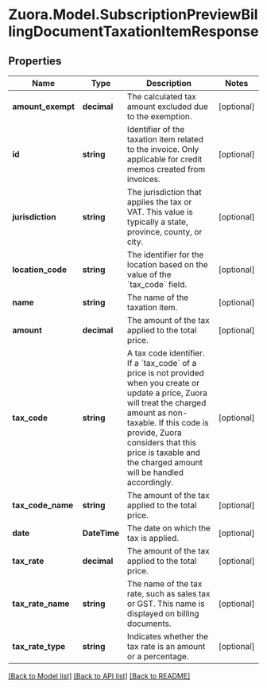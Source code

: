 
# Zuora.Model.SubscriptionPreviewBillingDocumentTaxationItemResponse

## Properties

Name | Type | Description | Notes
------------ | ------------- | ------------- | -------------
**amount_exempt** | **decimal** | The calculated tax amount excluded due to the exemption. | [optional] 
**id** | **string** | Identifier of the taxation item related to the invoice. Only applicable for credit memos created from invoices. | [optional] 
**jurisdiction** | **string** | The jurisdiction that applies the tax or VAT. This value is typically a state, province, county, or city. | [optional] 
**location_code** | **string** | The identifier for the location based on the value of the &#x60;tax_code&#x60; field. | [optional] 
**name** | **string** | The name of the taxation item. | [optional] 
**amount** | **decimal** | The amount of the tax applied to the total price. | [optional] 
**tax_code** | **string** | A tax code identifier. If a &#x60;tax_code&#x60; of a price is not provided when you create or update a price, Zuora will treat the charged amount as non-taxable. If this code is provide, Zuora considers that this price is taxable and the charged amount will be handled accordingly. | [optional] 
**tax_code_name** | **string** | The amount of the tax applied to the total price. | [optional] 
**date** | **DateTime** | The date on which the tax is applied. | [optional] 
**tax_rate** | **decimal** | The amount of the tax applied to the total price. | [optional] 
**tax_rate_name** | **string** | The name of the tax rate, such as sales tax or GST. This name is displayed on billing documents. | [optional] 
**tax_rate_type** | **string** | Indicates whether the tax rate is an amount or a percentage. | [optional] 

[[Back to Model list]](../README.md#documentation-for-models)
[[Back to API list]](../README.md#documentation-for-api-endpoints)
[[Back to README]](../README.md)


